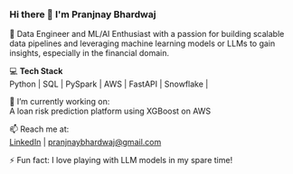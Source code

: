 ### Hi there 👋 I'm Pranjnay Bhardwaj

🚀 Data Engineer and ML/AI Enthusiast with a passion for building scalable data pipelines and leveraging machine learning models or LLMs to gain insights, especially in the financial domain.

💻 **Tech Stack**  
Python | SQL | PySpark | AWS | FastAPI | Snowflake | 

🔭 I’m currently working on:  
A loan risk prediction platform using XGBoost on AWS

📫 Reach me at:  
[LinkedIn](https://www.linkedin.com/in/pranjnay-bhardwaj-716631192/) | pranjnaybhardwaj@gmail.com

⚡ Fun fact: I love playing with LLM models in my spare time!

  
